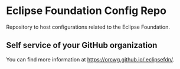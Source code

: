 # Eclipse Foundation Config Repo

Repository to host configurations related to the Eclipse Foundation.

## Self service of your GitHub organization

You can find more information at <https://orcwg.github.io/.eclipsefdn/>.
